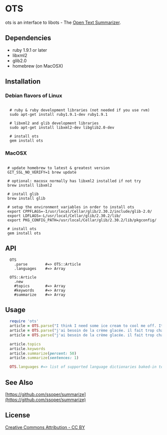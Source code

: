 # OTS

ots is an interface to libots - The [Open Text Summarizer](http://libots.sourceforge.net/).

## Dependencies

  * ruby 1.9.1 or later
  * libxml2
  * glib2.0
  * homebrew (on MacOSX)

## Installation

### Debian flavors of Linux

```

  # ruby & ruby development libraries (not needed if you use rvm)
  sudo apt-get install ruby1.9.1-dev ruby1.9.1

  # libxml2 and glib development libraries
  sudo apt-get install libxml2-dev libglib2.0-dev

  # install ots
  gem install ots

```

### MacOSX


```

 # update homebrew to latest & greatest version
 GIT_SSL_NO_VERIFY=1 brew update

 # optional: macosx normally has libxml2 installed if not try
 brew install libxml2

 # install glib
 brew install glib

 # setup the environment variables in order to install ots
 export CPPFLAGS=-I/usr/local/Cellar/glib/2.30.2/include/glib-2.0/
 export LDFLAGS=-L/usr/local/Cellar/glib/2.30.2/lib/
 export PKG_CONFIG_PATH=/usr/local/Cellar/glib/2.30.2/lib/pkgconfig/
 
 # install ots
 gem install ots

```

## API

```
  OTS
    .parse        #=> OTS::Article
    .languages    #=> Array

  OTS::Article
    .new
    #topics       #=> Array
    #keywords     #=> Array
    #summarize    #=> Array

```

## Usage

```ruby
  require 'ots'
  article = OTS.parse("I think I need some ice cream to cool me off. It is too hot down under")
  article = OTS.parse("j'ai besoin de la crème glacée. il fait trop chaud en australie.", language: "fr")
  article = OTS.parse("j'ai besoin de la crème glacée. il fait trop chaud en australie.", dictionary: "custom.xml")

  article.topics
  article.keywords
  article.summarize(percent: 50)
  article.summarize(sentences: 1)

  OTS.languages #=> list of supported language dictionaries baked-in to libots
```

## See Also

[https://github.com/ssoper/summarize](https://github.com/ssoper/summarize)

## License

[Creative Commons Attribution - CC BY](http://creativecommons.org/licenses/by/3.0)
